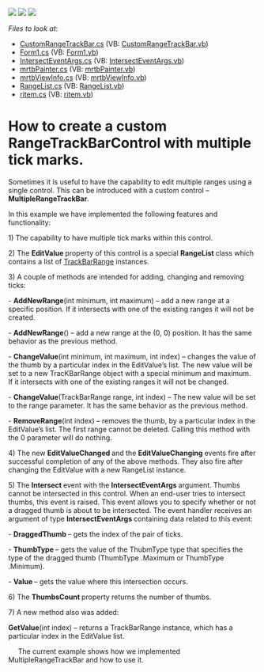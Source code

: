 <!-- default badges list -->
![](https://img.shields.io/endpoint?url=https://codecentral.devexpress.com/api/v1/VersionRange/128619637/20.1.3%2B)
[![](https://img.shields.io/badge/Open_in_DevExpress_Support_Center-FF7200?style=flat-square&logo=DevExpress&logoColor=white)](https://supportcenter.devexpress.com/ticket/details/E4443)
[![](https://img.shields.io/badge/📖_How_to_use_DevExpress_Examples-e9f6fc?style=flat-square)](https://docs.devexpress.com/GeneralInformation/403183)
<!-- default badges end -->
<!-- default file list -->
*Files to look at*:

* [CustomRangeTrackBar.cs](./CS/CustomRangeTrackBar.cs) (VB: [CustomRangeTrackBar.vb](./VB/CustomRangeTrackBar.vb))
* [Form1.cs](./CS/Form1.cs) (VB: [Form1.vb](./VB/Form1.vb))
* [IntersectEventArgs.cs](./CS/IntersectEventArgs.cs) (VB: [IntersectEventArgs.vb](./VB/IntersectEventArgs.vb))
* [mrtbPainter.cs](./CS/mrtbPainter.cs) (VB: [mrtbPainter.vb](./VB/mrtbPainter.vb))
* [mrtbViewInfo.cs](./CS/mrtbViewInfo.cs) (VB: [mrtbViewInfo.vb](./VB/mrtbViewInfo.vb))
* [RangeList.cs](./CS/RangeList.cs) (VB: [RangeList.vb](./VB/RangeList.vb))
* [ritem.cs](./CS/ritem.cs) (VB: [ritem.vb](./VB/ritem.vb))
<!-- default file list end -->
# How to create a custom RangeTrackBarControl with multiple tick marks.


<p>Sometimes it is useful to have the capability to edit multiple ranges using a single control. This can be introduced with a custom control – <strong>MultipleRangeTrackBar</strong>.</p><p>In this example we have implemented the following features and functionality:</p><p>    1) The capability to have multiple tick marks within this control.</p><p>    2) The <strong>EditValue </strong>property of this control is a special <strong>RangeList</strong><strong> </strong>class which contains a list of <a href="http://documentation.devexpress.com/#WindowsForms/DevExpressXtraEditorsRepositoryTrackBarRangeMembersTopicAll"><u>TrackBarRange</u></a> instances.</p><p>    3) A couple of methods are intended for  adding, changing and removing ticks:</p><p>        - <strong>AddNewRange</strong>(int minimum, int maximum) – add a new range at a specific position. If it intersects with one of the existing ranges it will not be created.</p><p>        - <strong>AddNewRange</strong>() – add a new range at the (0, 0) position. It has the same behavior as the previous method. </p><p>        - <strong>ChangeValue</strong>(int minimum, int maximum, int index) – changes the value of the thumb by a particular index in the EditValue’s list. The new value will be set to a new TracKBarRange object with a special minimum and maximum. If it intersects with one of the existing ranges it will not be changed.</p><p>        - <strong>ChangeValue</strong>(TrackBarRange range, int index) – The new value will be set to the range parameter. It has the same behavior as the previous method.</p><p>        - <strong>RemoveRange</strong>(int index) – removes the thumb, by a particular index in the EditValue’s list. The first range cannot be deleted. Calling this method with the 0 parameter will do nothing. </p><p>    4) The new <strong>EditValueChanged </strong>and the <strong>EditValueChanging </strong>events fire  after successful completion of any of the above methods. They also fire after changing the EditValue with a new RangeList instance.</p><p>    5) The <strong>Intersect </strong>event with the <strong>IntersectEventArgs </strong>argument. Thumbs cannot be intersected in this control. When an end-user tries to intersect thumbs, this event is raised. This event allows you to specify whether or not a dragged thumb is about to be intersected. The event handler receives an argument of type <strong>IntersectEventArgs </strong>containing data related to this event:</p><p>        - <strong>DraggedThumb </strong>– gets the index of the pair of ticks.</p><p>        - <strong>ThumbType </strong>– gets the value of the ThubmType type that specifies the type of the dragged thumb (ThumbType .Maximum or ThumbType .Minimum).</p><p>        - <strong>Value </strong>– gets the value where this intersection occurs.</p><p>    6) The <strong>ThumbsCount  </strong>property returns the number of thumbs.</p><p>    7) A new method also was added: </p><p> <strong>GetValue</strong>(int index) – returns a TrackBarRange instance, which has a particular index in the EditValue list. </p><p>     The current example shows how we implemented MultipleRangeTrackBar and how to use it.</p>

<br/>


